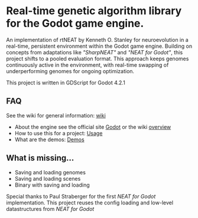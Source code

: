 # Real-time genetic algorithm library for the Godot game engine.

An implementation of rtNEAT by Kenneth O. Stanley for neuroevolution in a real-time, persistent environment within the Godot game engine. Building on concepts from adaptations like <i>"SharpNEAT"</i> and <i>"NEAT for Godot"</i>, this project shifts to a pooled evaluation format. This approach keeps genomes continuously active in the environment, with real-time swapping of underperforming genomes for ongoing optimization. 

This project is written in GDScript for Godot 4.2.1

## FAQ

See the wiki for general information: [wiki](https://github.com/stetera/rtneat_godot/wiki)

- About the engine see the official site [Godot](https://godotengine.org/) or the wiki [overview](https://github.com/stetera/rtneat_godot/wiki/About-Godot)
- How to use this for a project: [Usage](https://github.com/stetera/rtneat_godot/wiki/Usage)
- What are the demos: [Demos](https://github.com/stetera/rtneat_godot/wiki/About-the-Demos)

## What is missing...

- Saving and loading genomes
- Saving and loading scenes
- Binary with saving and loading


Special thanks to Paul Straberger for the first <i>NEAT for Godot</i> implementation.
This project reuses the config loading and low-level datastructures from <i>NEAT for Godot</i>